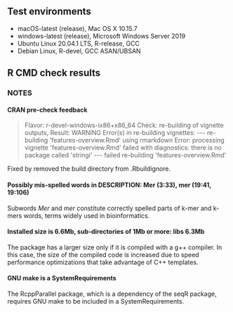 ## Test environments

* macOS-latest (release), Mac OS X 10.15.7
* windows-latest (release), Microsoft Windows Server 2019
* Ubuntu Linux 20.04.1 LTS, R-release, GCC
* Debian Linux, R-devel, GCC ASAN/UBSAN

## R CMD check results

### NOTES

#### CRAN pre-check feedback

> Flavor: r-devel-windows-ix86+x86_64
> Check: re-building of vignette outputs, Result: WARNING
>   Error(s) in re-building vignettes:
>   --- re-building 'features-overview.Rmd' using rmarkdown
>   Error: processing vignette 'features-overview.Rmd' failed with diagnostics:
>   there is no package called 'stringi'
>   --- failed re-building 'features-overview.Rmd'

Fixed by removed the build directory from .Rbuildignore.

#### Possibly mis-spelled words in DESCRIPTION: Mer (3:33), mer (19:41, 19:106)

Subwords *Mer* and *mer* constitute correctly spelled parts of k-mer and k-mers words,
terms widely used in bioinformatics.

#### Installed size is 6.6Mb, sub-directories of 1Mb or more: libs 6.3Mb

The package has a larger size only if it is compiled with a g++ compiler.
In this case, the size of the compiled code is increased
due to speed performance optimizations
that take advantage of C++ templates.

#### GNU make is a SystemRequirements

The RcppParallel package, which is a dependency of the seqR package,
requires GNU make to be included in a SystemRequirements.